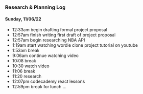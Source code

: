 ### Research & Planning Log
#### Sunday, 11/06/22
* 12:33am begin drafting formal project proposal
* 12:57am finish writing first draft of project proposal
* 12:57am begin researching NBA API
* 1:19am start watching wordle clone project tutorial on youtube
* 1:53am break
* 9:06am continue watching video
* 10:08 break
* 10:30 watch video
* 11:06 break
* 11:20 research 
* 12:07pm codecademy react lessons
* 12:59pm break for lunch
…